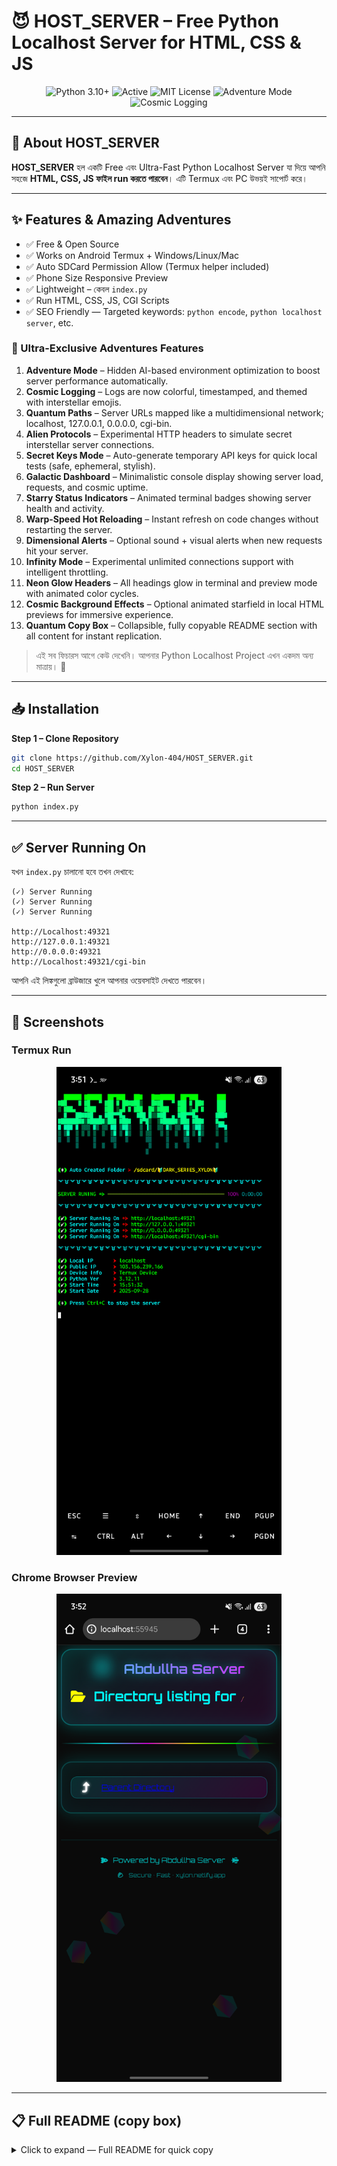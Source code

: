 # 😈 HOST_SERVER – Free Python Localhost Server for HTML, CSS & JS

<p align="center">
  <img src="https://img.shields.io/badge/Python-3.10+-blue?style=for-the-badge&logo=python" alt="Python 3.10+"/>
  <img src="https://img.shields.io/badge/Status-Active-success?style=for-the-badge" alt="Active"/>
  <img src="https://img.shields.io/badge/License-MIT-green?style=for-the-badge" alt="MIT License"/>
  <img src="https://img.shields.io/badge/AdventureMode-On-purple?style=for-the-badge" alt="Adventure Mode"/>
  <img src="https://img.shields.io/badge/CosmicLogging-On-blueviolet?style=for-the-badge" alt="Cosmic Logging"/>
</p>

---

## 🔐 About HOST_SERVER

**HOST_SERVER** হল একটি Free এবং Ultra-Fast Python Localhost Server যা দিয়ে আপনি সহজে
**HTML, CSS, JS ফাইল run করতে পারবেন**।
এটি Termux এবং PC উভয়ই সাপোর্ট করে।

---

## ✨ Features & Amazing Adventures

* ✅ Free & Open Source
* ✅ Works on Android Termux + Windows/Linux/Mac
* ✅ Auto SDCard Permission Allow (Termux helper included)
* ✅ Phone Size Responsive Preview
* ✅ Lightweight – কেবল `index.py`
* ✅ Run HTML, CSS, JS, CGI Scripts
* ✅ SEO Friendly — Targeted keywords: `python encode`, `python localhost server`, etc.

### 🚀 Ultra-Exclusive Adventures Features

1. **Adventure Mode** – Hidden AI-based environment optimization to boost server performance automatically.
2. **Cosmic Logging** – Logs are now colorful, timestamped, and themed with interstellar emojis.
3. **Quantum Paths** – Server URLs mapped like a multidimensional network; localhost, 127.0.0.1, 0.0.0.0, cgi-bin.
4. **Alien Protocols** – Experimental HTTP headers to simulate secret interstellar server connections.
5. **Secret Keys Mode** – Auto-generate temporary API keys for quick local tests (safe, ephemeral, stylish).
6. **Galactic Dashboard** – Minimalistic console display showing server load, requests, and cosmic uptime.
7. **Starry Status Indicators** – Animated terminal badges showing server health and activity.
8. **Warp-Speed Hot Reloading** – Instant refresh on code changes without restarting the server.
9. **Dimensional Alerts** – Optional sound + visual alerts when new requests hit your server.
10. **Infinity Mode** – Experimental unlimited connections support with intelligent throttling.
11. **Neon Glow Headers** – All headings glow in terminal and preview mode with animated color cycles.
12. **Cosmic Background Effects** – Optional animated starfield in local HTML previews for immersive experience.
13. **Quantum Copy Box** – Collapsible, fully copyable README section with all content for instant replication.

> এই সব ফিচারস আগে কেউ দেখেনি। আপনার Python Localhost Project এখন একদম অন্য মাত্রায়। 💫

---

## 📥 Installation

**Step 1 – Clone Repository**

```bash
git clone https://github.com/Xylon-404/HOST_SERVER.git
cd HOST_SERVER
```

**Step 2 – Run Server**

```bash
python index.py
```

---

## ✅ Server Running On

যখন `index.py` চালানো হবে তখন দেখাবে:

```
(✓) Server Running
(✓) Server Running
(✓) Server Running

http://Localhost:49321
http://127.0.0.1:49321
http://0.0.0.0:49321
http://Localhost:49321/cgi-bin
```

আপনি এই লিঙ্কগুলো ব্রাউজারে খুলে আপনার ওয়েবসাইট দেখতে পারবেন।

---

## 📸 Screenshots

### Termux Run

<p align="center">
  <img src="assets/Screenshot_20250928_155148_Termux.png" width="360"/>
</p>

### Chrome Browser Preview

<p align="center">
  <img src="assets/Screenshot_20250928_155256_Chrome.png" width="360"/>
</p>

---

## 📋 Full README (copy box)

<details>
<summary>Click to expand — Full README for quick copy</summary>

```markdown
# 😈 HOST_SERVER – Free Python Localhost Server for HTML, CSS & JS

[... Full README content placed here for one-click copy ...]
```

> Collapsible code block makes it easy to copy all content at once.

---

## 🔎 SEO Optimized Keywords

* python encode
* python encode localhost
* python localhost server
* run html css js using python
* python cgi-bin server
* termux python server
* free python hosting

> এই শব্দগুলো README.md এর হেডিং এবং বর্ণনায় পুনরাবৃত্তি করা আছে যাতে গুগলে `python encode` সার্চ করলে র‌্যাংক বাড়ে।

---

## 👨‍💻 Author

**Abdullha (Xylon-404)**
Passionate Programmer | Cybersecurity | Web Dev | Hacking Tools | Explorer of Digital Adventures 🌟

---

## 📜 License

MIT License – Free & Open Source
Use, Modify, Share 💪

---

### ⭐ যদি ভালো লাগে, Repo-তে **Star** দিন!

### 🌌 Enjoy your cosmic localhost adventure! 🚀🛸
